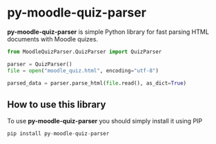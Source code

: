 # py-moodle-quiz-parser

**py-moodle-quiz-parser** is simple Python library for fast parsing HTML documents with Moodle quizes.
```python
from MoodleQuizParser.QuizParser import QuizParser

parser = QuizParser()
file = open("moodle_quiz.html", encoding="utf-8")

parsed_data = parser.parse_html(file.read(), as_dict=True)
```
## How to use this library

To use **py-moodle-quiz-parser** you should simply install it using PIP
```python
pip install py-moodle-quiz-parser
```
   